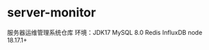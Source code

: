 # server-monitor

服务器运维管理系统仓库
环境：JDK17
      MySQL 8.0
      Redis
      InfluxDB
      node 18.17.1+

